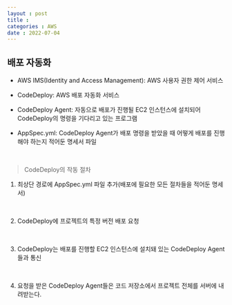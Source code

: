 ```yaml
---
layout : post
title : 
categories : AWS
date : 2022-07-04
---
```


## 배포 자동화

* AWS IMS(Identity and Access Management): AWS 사용자 권한 제어 서비스

* CodeDeploy: AWS 배포 자동화 서비스

* CodeDeploy Agent: 자동으로 배포가 진행될 EC2 인스턴스에 설치되어 CodeDeploy의 명령을 기다리고 있는 프로그램

* AppSpec.yml: CodeDeploy Agent가 배포 명령을 받았을 때 어떻게 배포를 진행해야 하는지 적어둔 명세서 파일

<br>

> CodeDeploy의 작동 절차

1. 최상단 경로에 AppSpec.yml 파일 추가(배포에 필요한 모든 절차들을 적어둔 명세서)

<br>

2. CodeDeploy에 프로젝트의 특정 버전 배포 요청

<br>

3. CodeDeploy는 배포를 진행할 EC2 인스턴스에 설치돼 있는 CodeDeploy Agent들과 통신

<br>

4. 요청을 받은 CodeDeploy Agent들은 코드 저장소에서 프로젝트 전체를 서버에 내려받는다.